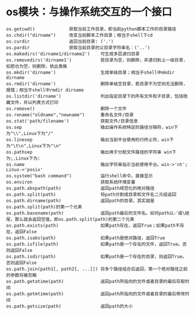 # os模块：与操作系统交互的一个接口
    os.getcwd()             获取当前工作目录，即当前python脚本工作的目录路径
    os.chdir("dirname")     改变当前脚本工作目录；相当于shell下cd
    os.curdir               返回当前目录: ('.')
    os.pardir               获取当前目录的父目录字符串名：('..')
    os.makedirs('dirname1/dirname2')    可生成多层递归目录
    os.removedirs('dirname1')           若目录为空，则删除，并递归到上一级目录，如若也为空，则删除，依此类推
    os.mkdir('dirname')                 生成单级目录；相当于shell中mkdir dirname
    os.rmdir('dirname')                 删除单级空目录，若目录不为空则无法删除，报错；相当于shell中rmdir dirname
    os.listdir('dirname')               列出指定目录下的所有文件和子目录，包括隐藏文件，并以列表方式打印
    os.remove()                         删除一个文件
    os.rename("oldname","newname")      重命名文件/目录
    os.stat('path/filename')            获取文件/目录信息
    os.sep                              输出操作系统特定的路径分隔符，win下为"\\",Linux下为"/"
    os.linesep                          输出当前平台使用的行终止符，win下为"\t\n",Linux下为"\n"
    os.pathsep                          输出用于分割文件路径的字符串 win下为;,Linux下为:
    os.name                             输出字符串指示当前使用平台。win->'nt'; Linux->'posix'
    os.system("bash command")           运行shell命令，直接显示
    os.environ                          获取系统环境变量
    os.path.abspath(path)               返回path规范化的绝对路径
    os.path.split(path)                 将path分割成目录和文件名二元组返回
    os.path.dirname(path)               返回path的目录。其实就是os.path.split(path)的第一个元素
    os.path.basename(path)              返回path最后的文件名。如何path以／或\结尾，那么就会返回空值。即os.path.split(path)的第二个元素
    os.path.exists(path)                如果path存在，返回True；如果path不存在，返回False
    os.path.isabs(path)                 如果path是绝对路径，返回True
    os.path.isfile(path)                如果path是一个存在的文件，返回True。否则返回False
    os.path.isdir(path)                 如果path是一个存在的目录，则返回True。否则返回False
    os.path.join(path1[, path2[, ...]]) 将多个路径组合后返回，第一个绝对路径之前的参数将被忽略
    os.path.getatime(path)              返回path所指向的文件或者目录的最后存取时间
    os.path.getmtime(path)              返回path所指向的文件或者目录的最后修改时间
    os.path.getsize(path)               返回path的大小
